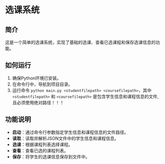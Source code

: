 # 选课系统

## 简介

这是一个简单的选课系统，实现了基础的选课、查看已选课程和保存选课信息的功能。

## 如何运行

1. 确保Python环境已安装。
2. 在命令行中，导航到项目目录。
3. 运行命令 `python main.py <studentfilepath> <coursefilepath>`，其中 `<studentfilepath>` 和 `<coursefilepath>` 是包含学生信息和课程信息的文件,且必须使用绝对路径！！！

## 功能说明

- **启动**：通过命令行参数指定学生信息和课程信息的文件路径。
- **读取**：读取并解析JSON文件中的学生信息和课程信息。
- **选课**：根据课程列表选择课程。
- **查看**：查看已选的课程列表。
- **保存**：将学生的选课信息保存到文件中。